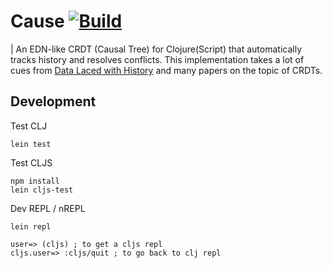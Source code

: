 # Cause [![Build][travis-image]][travis-url]

| An EDN-like CRDT (Causal Tree) for Clojure(Script) that automatically tracks history and resolves conflicts. This implementation takes a lot of cues from [Data Laced with History](http://archagon.net/blog/2018/03/24/data-laced-with-history/) and many papers on the topic of CRDTs.

## Development

Test CLJ

```
lein test
```

Test CLJS

```
npm install
lein cljs-test
```

Dev REPL / nREPL

```
lein repl

user=> (cljs) ; to get a cljs repl
cljs.user=> :cljs/quit ; to go back to clj repl
```

[travis-image]: https://img.shields.io/travis/smothers/cause.svg?style=flat-square
[travis-url]: https://travis-ci.org/smothers/cause
